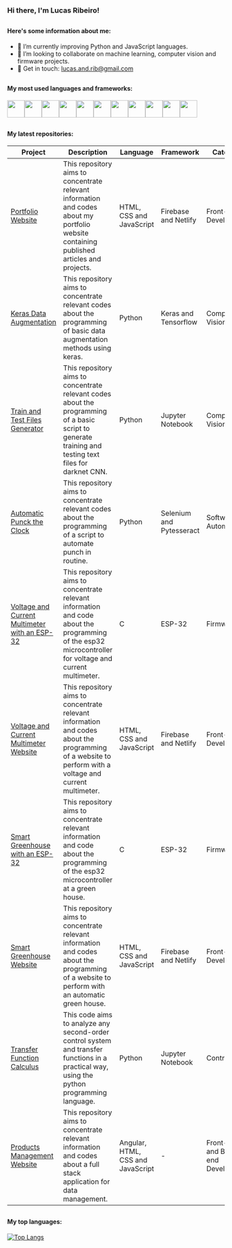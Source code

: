 ### Hi there, I'm Lucas Ribeiro!

##

#### Here's some information about me:

- 🌱 I’m currently improving Python and JavaScript languages.
- 📌 I’m looking to collaborate on machine learning, computer vision and firmware projects.
- 📧 Get in touch: lucas.and.rib@gmail.com

##

#### My most used languages and frameworks:

<div style="display: flex; flex-direction: row;">
    <img style="width: 40px; height: 40px;" src="https://cdn.jsdelivr.net/gh/devicons/devicon/icons/python/python-original.svg"/>
    <img style="width: 40px; height: 40px;" src="https://cdn.jsdelivr.net/gh/devicons/devicon/icons/tensorflow/tensorflow-original.svg"/>
    <img style="width: 40px; height: 40px;" src="https://cdn.jsdelivr.net/gh/devicons/devicon/icons/pytorch/pytorch-original.svg"/>
    <img style="width: 40px; height: 40px;" src="https://cdn.jsdelivr.net/gh/devicons/devicon/icons/c/c-original.svg"/>
    <img style="width: 40px; height: 40px;" src="https://cdn.jsdelivr.net/gh/devicons/devicon/icons/javascript/javascript-original.svg"/>
    <img style="width: 40px; height: 40px;" src="https://cdn.jsdelivr.net/gh/devicons/devicon/icons/html5/html5-original.svg"/>
    <img style="width: 40px; height: 40px;" src="https://cdn.jsdelivr.net/gh/devicons/devicon/icons/css3/css3-original.svg"/>
    <img style="width: 40px; height: 40px;" src="https://cdn.jsdelivr.net/gh/devicons/devicon/icons/postgresql/postgresql-original.svg"/>
    <img style="width: 40px; height: 40px;" src="https://cdn.jsdelivr.net/gh/devicons/devicon/icons/firebase/firebase-plain.svg"/>
    <img style="width: 40px; height: 40px;" src="https://cdn.jsdelivr.net/gh/devicons/devicon/icons/git/git-original.svg"/>
    <img style="width: 40px; height: 40px;" src="https://cdn.jsdelivr.net/gh/devicons/devicon/icons/bootstrap/bootstrap-original.svg"/>
</div>

##

#### My latest repositories:

| Project                                                                                                          | Description                                                                                                                                              | Language                          | Framework                | Category                           |
|-------------------------------------------------------------------------------------------------------------------|----------------------------------------------------------------------------------------------------------------------------------------------------------|-----------------------------------|--------------------------|------------------------------------|
| [Portfolio Website](https://github.com/lvcasribeiro/mini-portfolio-website)                                       | This repository aims to concentrate relevant information and codes about my portfolio website containing published articles and projects.                | HTML, CSS and JavaScript          | Firebase and Netlify     | Front-end Development              |
| [Keras Data Augmentation](https://github.com/lvcasribeiro/keras-data-augmentation)                                | This repository aims to concentrate relevant codes about the programming of basic data augmentation methods using keras.                                 | Python                            | Keras and Tensorflow     | Computer Vision                    |
| [Train and Test Files Generator](https://github.com/lvcasribeiro/darknet-train-and-test-files-generator)          | This repository aims to concentrate relevant codes about the programming of a basic script to generate training and testing text files for darknet CNN.  | Python                            |     Jupyter Notebook     | Computer Vision                    |
| [Automatic Punck the Clock](https://github.com/lvcasribeiro/automatic-punch-the-clock)                            | This repository aims to concentrate relevant codes about the programming of a script to automate punch in routine.                                       | Python                            | Selenium and Pytesseract | Software Automation                |
| [Voltage and Current Multimeter with an ESP-32](https://github.com/lvcasribeiro/voltage-current-multimeter-esp32) | This repository aims to concentrate relevant information and code about the programming of the esp32 microcontroller for voltage and current multimeter. | C                                 | ESP-32                   | Firmware                           |
| [Voltage and Current Multimeter Website](https://github.com/lvcasribeiro/voltage-current-multimeter-website)      | This repository aims to concentrate relevant information and codes about the programming of a website to perform with a voltage and current multimeter.  | HTML, CSS and JavaScript          | Firebase and Netlify     | Front-end Development              |
| [Smart Greenhouse with an ESP-32](https://github.com/lvcasribeiro/automatic-greenhouse-esp32)                     | This repository aims to concentrate relevant information and code about the programming of the esp32 microcontroller at a green house.                   | C                                 | ESP-32                   | Firmware                           |
| [Smart Greenhouse Website](https://github.com/lvcasribeiro/automatic-greenhouse-website)                          | This repository aims to concentrate relevant information and codes about the programming of a website to perform with an automatic green house.          | HTML, CSS and JavaScript          | Firebase and Netlify     | Front-end Development              |
| [Transfer Function Calculus](https://github.com/lvcasribeiro/transfer-function-calculus)                          | This code aims to analyze any second-order control system and transfer functions in a practical way, using the python programming language.              | Python                            | Jupyter Notebook         | Control Math                       |
| [Products Management Website](https://github.com/lvcasribeiro/products-management-app)                            | This repository aims to concentrate relevant information and codes about a full stack application for data management.                                   | Angular, HTML, CSS and JavaScript | -                        | Front-end and Back-end Development |

##

#### My top languages:

[![Top Langs](https://github-readme-stats.vercel.app/api/top-langs/?username=lvcasribeiro&layout=compact&theme=dracula)](https://github.com/lvcasribeiro/github-readme-stats)
